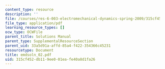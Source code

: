```yaml
---
content_type: resource
description: ''
file: /courses/res-6-003-electromechanical-dynamics-spring-2009/315cf452db119ee001eafe40a8d1fa26_emdsoln_02.pdf
file_type: application/pdf
learning_resource_types: []
ocw_type: OCWFile
parent_title: Solutions Manual
parent_type: SupplementalResourceSection
parent_uid: 33a5d91a-affd-85a4-f422-354366c45231
resourcetype: Document
title: emdsoln_02.pdf
uid: 315cf452-db11-9ee0-01ea-fe40a8d1fa26
---
```

